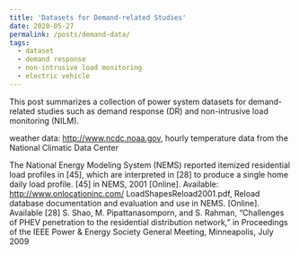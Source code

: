 ```yaml
---
title: 'Datasets for Demand-related Studies'
date: 2020-05-27
permalink: /posts/demand-data/
tags:
  - dataset
  - demand response
  - non-intrusive load monitoring
  - electric vehicle
---
```


This post summarizes a collection of power system datasets for demand-related studies such as demand response (DR) and non-intrusive load monitoring (NILM).

weather data: http://www.ncdc.noaa.gov, hourly temperature data from the National Climatic Data Center

The National Energy Modeling System (NEMS) reported itemized residential load profiles in [45], which are interpreted in [28] to produce a single home daily load profile. 
[45] in NEMS, 2001 [Online]. Available: http://www.onlocationinc.com/
LoadShapesReload2001.pdf, Reload database documentation and
evaluation and use in NEMS. [Online]. Available
[28] S. Shao, M. Pipattanasomporn, and S. Rahman, “Challenges of PHEV
penetration to the residential distribution network,” in Proceedings of
the IEEE Power & Energy Society General Meeting, Minneapolis, July
2009


